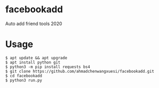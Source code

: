 # facebookadd

Auto add friend tools 2020
# Usage </br>
```
$ apt update && apt upgrade
$ apt install python git
$ python3 -m pip install requests bs4
$ git clone https://github.com/ahmadchenwangxuesi/facebookadd.git
$ cd facebookadd
$ python3 run.py
```
